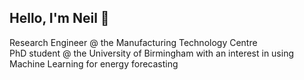 <h2>Hello, I'm Neil 👋</h2>

Research Engineer @ the Manufacturing Technology Centre <br>
PhD student @ the University of Birmingham with an interest in using Machine Learning for energy forecasting
